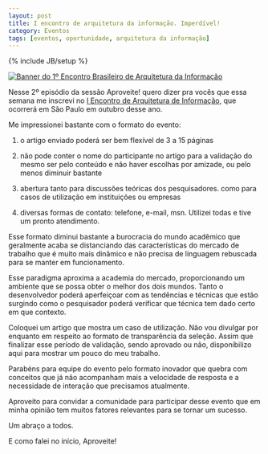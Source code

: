 ```yaml
---
layout: post
title: I encontro de arquitetura da informação. Imperdível!
category: Eventos
tags: [eventos, oportunidade, arquitetura da informação]
---
```


{% include JB/setup %}

<a href="http://www.aibrasil.org/encontro/" title="1º Encontro Brasileiro de Arquitetura da Informação"><img src="http://www.aibrasil.org/encontro/imagens/banner_ai.gif" alt="Banner do 1º Encontro Brasileiro de Arquitetura da Informação" /></a>

Nesse 2º episódio da sessão Aproveite! quero dizer pra vocês que
essa semana me inscrevi no <a href="http://www.aibrasil.org/encontro/">I Encontro de Arquitetura de Informação</a>, que ocorrerá em São Paulo em outubro desse ano.

Me impressionei bastante com o formato do evento:

1. o artigo enviado poderá ser bem flexível de 3 a 15 páginas

2. não pode conter o nome do participante no artigo para a validação do mesmo ser pelo conteúdo e não haver escolhas por amizade, ou pelo menos diminuir bastante

3. abertura tanto para discussões teóricas dos pesquisadores. como para casos de utilização em instituições ou empresas

4. diversas formas de contato: telefone, e-mail, msn. Utilizei todas e tive um pronto atendimento.

Esse formato diminui bastante a burocracia do mundo acadêmico que geralmente acaba se distanciando das características do mercado de trabalho que é muito mais dinâmico e não precisa de linguagem rebuscada para se manter em funcionamento.

Esse paradigma aproxima a academia do mercado, proporcionando um ambiente que se possa obter o melhor dos dois mundos. Tanto o desenvolvedor poderá aperfeiçoar com as tendências e técnicas que estão surgindo como o pesquisador poderá verificar que técnica tem dado certo em que contexto.

Coloquei um artigo que mostra um caso de utilização. Não vou divulgar por enquanto em respeito ao formato de transparência da seleção. Assim que finalizar esse período de validação, sendo aprovado ou não, disponibilizo aqui para mostrar um pouco do meu trabalho.

Parabéns para equipe do evento pelo formato inovador que quebra com conceitos que já não acompanham mais a velocidade de resposta e a necessidade de interação que precisamos atualmente.

Aproveito para convidar a comunidade para participar desse evento que em minha opinião tem muitos fatores relevantes para se tornar um sucesso.

Um abraço a todos.

E como falei no início, Aproveite!
